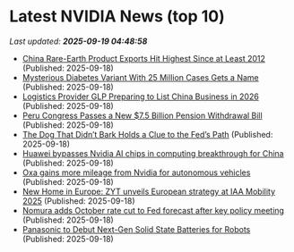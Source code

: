 # Latest NVIDIA News (top 10)
_Last updated: **2025-09-19 04:48:58**_

- [China Rare-Earth Product Exports Hit Highest Since at Least 2012](https://biztoc.com/x/237e26f27f98b1c0) (Published: 2025-09-18)
- [Mysterious Diabetes Variant With 25 Million Cases Gets a Name](https://biztoc.com/x/6c736feec901e94b) (Published: 2025-09-18)
- [Logistics Provider GLP Preparing to List China Business in 2026](https://biztoc.com/x/6ad6a432f6283d3b) (Published: 2025-09-18)
- [Peru Congress Passes a New $7.5 Billion Pension Withdrawal Bill](https://biztoc.com/x/b0e04bf1e4bec319) (Published: 2025-09-18)
- [The Dog That Didn’t Bark Holds a Clue to the Fed’s Path](https://biztoc.com/x/1eb17e0110c7f3d6) (Published: 2025-09-18)
- [Huawei bypasses Nvidia AI chips in computing breakthrough for China](https://www.channelnewsasia.com/east-asia/huawei-bypass-nvidia-ai-chip-breakthrough-china-5355626) (Published: 2025-09-18)
- [Oxa gains more mileage from Nvidia for autonomous vehicles](https://www.computerweekly.com/news/366631434/Oxa-gains-more-mileage-from-NVIDIA-for-autonomous-vehicles) (Published: 2025-09-18)
- [New Home in Europe: ZYT unveils European strategy at IAA Mobility 2025](https://en.antaranews.com/news/380621/new-home-in-europe-zyt-unveils-european-strategy-at-iaa-mobility-2025) (Published: 2025-09-18)
- [Nomura adds October rate cut to Fed forecast after key policy meeting](https://biztoc.com/x/e339e3d12563371e) (Published: 2025-09-18)
- [Panasonic to Debut Next-Gen Solid State Batteries for Robots](https://biztoc.com/x/404776d3d6f30744) (Published: 2025-09-18)
